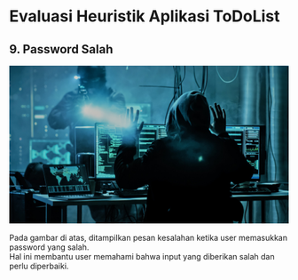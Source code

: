 # Evaluasi Heuristik Aplikasi ToDoList

## 9. Password Salah

![Password Salah](./image2.jpg)

Pada gambar di atas, ditampilkan pesan kesalahan ketika user memasukkan password yang salah.  
Hal ini membantu user memahami bahwa input yang diberikan salah dan perlu diperbaiki.

